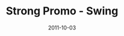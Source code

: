 ---
layout: media
category: media
title: "Strong Promo - Swing"
date: 2011-10-03
description: "Find strength you didn't know you had&#58; StrongChallenge.com"
video: "http://s3.amazonaws.com/crossroads-media/other-media/video/strong_swing.mp4"
video-poster: "http://s3.amazonaws.com/crossroads-media/images/strong_swing_still.jpg"
---